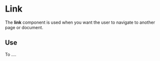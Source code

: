 # Link

The **link** component is used when you want the user to navigate to another
page or document.

## Use

To ....
